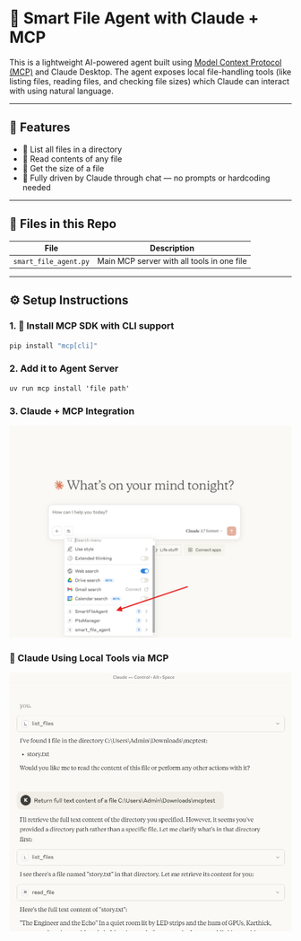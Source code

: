 # 🧠 Smart File Agent with Claude + MCP

This is a lightweight AI-powered agent built using [Model Context Protocol (MCP)](https://modelcontextprotocol.io/) and Claude Desktop. The agent exposes local file-handling tools (like listing files, reading files, and checking file sizes) which Claude can interact with using natural language.


---

## 🚀 Features

- 📂 List all files in a directory
- 📖 Read contents of any file
- 📏 Get the size of a file
- 💬 Fully driven by Claude through chat — no prompts or hardcoding needed

---

## 📁 Files in this Repo

| File               | Description                              |
|--------------------|------------------------------------------|
| `smart_file_agent.py` | Main MCP server with all tools in one file |

---

## ⚙️ Setup Instructions

### 1. 🔧 Install MCP SDK with CLI support

```bash
pip install "mcp[cli]"
```
### 2. Add it to Agent Server
```
uv run mcp install 'file path'
```

### 3. Claude + MCP Integration
![MCP Server Added](assets/added.png)

### 🤖 Claude Using Local Tools via MCP
![Tool Result](assets/result.png)
